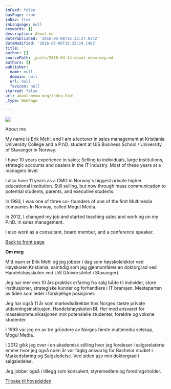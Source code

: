 ```yaml
---
inFeed: false
hasPage: true
inNav: true
inLanguage: null
keywords: []
description: About me
datePublished: '2016-05-06T15:32:27.937Z'
dateModified: '2016-05-06T15:32:24.146Z'
title: ''
author: []
sourcePath: _posts/2016-04-14-about-meom-meg.md
authors: []
publisher:
  name: null
  domain: null
  url: null
  favicon: null
starred: false
url: about-meom-meg/index.html
_type: WebPage

---
```

![](https://the-grid-user-content.s3-us-west-2.amazonaws.com/a0df09ca-060c-41ef-83c0-c78139802628.jpg)

About me

My name is Erik Mehl, and I am a lecturer in sales management at Kristiania University College and a P.hD. student at UiS Business School / University of Stavanger in Norway. 

I have 10 years experience in sales; Selling to individuals, large institutions, strategic accounts and dealers in the IT industry. Most of these years at a managers level. 

I also have 11 years as a CMO in Norway's biggest private higher educational institution. Still selling, but now through mass communication to potential students, parents, and executive students. 

In 1993, I was one of three co- founders of one of the first Multimedia companies In Norway, called Mogul Media. 

In 2012, I changed my job and started teaching sales and working on my P.hD. in sales management.

I also work as a consultant, board member, and a conference speaker.

[Back to front page][0]

**Om meg**

Mitt navn er Erik Mehl og jeg jobber i dag som høyskolelektor ved Høyskolen Kristiania, samtidig som jeg gjennomfører en doktorgrad ved Handelshøyskolen ved UiS (Universitetet i Stavanger).

Jeg har mer enn 10 års praktisk erfaring fra salg både til individer, store institusjoner, strategiske kunder og forhandlere i IT bransjen. Mesteparten av tiden som leder i forskjellige posisjoner.

Jeg har også 11 år som markedsdirektør hos Norges støste private utdanningsinstitusjon, Handelshøyskolen BI. Her med ansvaret for massekommunikasjonen mot potensielle studenter, foreldre og voksne studenter.

I 1993 var jeg en av tre gründere av Norges første multimedia selskap, Mogul Media.

I 2012 gikk jeg over i en akademisk stilling hvor jeg foreleser i salgsrelaterte emner hvor jeg også noen år var faglig ansvarlig for Bachelor studiet i Markedsføring og Salgsledelse. Ved siden azv min doktorgrad i salgsledelse.

Jeg jobber også i tillegg som konsulent, styremedlem og foredragsholder.

[Tilbake til hovedsiden][0]

[0]: https://thegrid.ai/passion-for-sales-management/